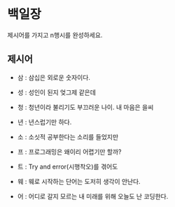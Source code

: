 # 백일장
제시어를 가지고 n행시를 완성하세요.

## 제시어
- 삼 : 삼십은 외로운 숫자이다.
- 성 : 성인이 된지 엊그제 같은데
- 청 : 청년이라 불리기도 부끄러운 나이. 내 마음은 을씨
- 년 : 년스럽기만 하다.

- 소 : 소싯적 공부한다는 소리를 들었지만
- 프 : 프로그래밍은 왜이리 어렵기만 할까?
- 트 : Try and error(시행착오)를 겪어도
- 웨 : 웨로 시작하는 단어는 도저히 생각이 안난다.
- 어 : 어디로 갈지 모르는 내 미래를 위해 오늘도 난 코딩한다.